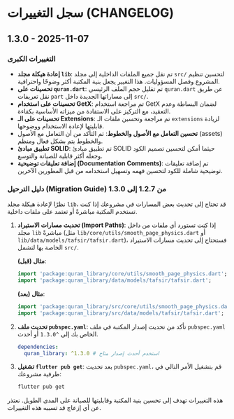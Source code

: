 # سجل التغييرات (CHANGELOG)

## 1.3.0 - 2025-11-07

### التغييرات الكبرى

*   **إعادة هيكلة مجلد `lib`**: تم نقل جميع الملفات الداخلية إلى مجلد `src/` لتحسين تنظيم المشروع وفصل المسؤوليات. هذا التغيير يجعل بنية المكتبة أكثر وضوحًا واحترافية.
*   **تحسينات على `quran.dart`**: تم تقليل حجم الملف الرئيسي `quran.dart` عن طريق نقل تعريفات `part` إلى مساراتها الجديدة داخل `src/`.
*   **تحسينات على استخدام GetX**: تم مراجعة استخدام GetX لضمان البساطة وعدم التعقيد، مع التركيز على الاستفادة من ميزاته الأساسية بكفاءة.
*   **تحسينات على الـ Extensions**: تم مراجعة وتحسين ملفات الـ `extensions` لزيادة قابليتها لإعادة الاستخدام ووضوحها.
*   **تحسين التعامل مع الأصول والخطوط**: تم التأكد من أن التعامل مع الأصول (assets) والخطوط يتم بشكل فعال ومنظم.
*   **تطبيق مبادئ SOLID**: تم تطبيق مبادئ SOLID حيثما أمكن لتحسين تصميم الكود وجعله أكثر قابلية للصيانة والتوسع.
*   **إضافة تعليقات توضيحية (Documentation Comments)**: تم إضافة تعليقات توضيحية شاملة للكود لتحسين فهمه وتسهيل استخدامه من قبل المطورين الآخرين.

### دليل الترحيل (Migration Guide) من 1.2.7 إلى 1.3.0

نظرًا لإعادة هيكلة مجلد `lib`، قد تحتاج إلى تحديث بعض المسارات في مشروعك إذا كنت تستخدم المكتبة مباشرةً أو تعتمد على ملفات داخلية.

1.  **تحديث مسارات الاستيراد (Import Paths)**:
    إذا كنت تستورد أي ملفات من داخل مجلد `lib` مباشرةً (مثل `lib/core/utils/smooth_page_physics.dart` أو `lib/data/models/tafsir/tafsir.dart`)، فستحتاج إلى تحديث مسارات الاستيراد الخاصة بها لتشمل `src/`.

    **مثال (قبل)**:
    ```dart
    import 'package:quran_library/core/utils/smooth_page_physics.dart';
    import 'package:quran_library/data/models/tafsir/tafsir.dart';
    ```

    **مثال (بعد)**:
    ```dart
    import 'package:quran_library/src/core/utils/smooth_page_physics.dart';
    import 'package:quran_library/src/data/models/tafsir/tafsir.dart';
    ```

2.  **تحديث ملف `pubspec.yaml`**: تأكد من تحديث إصدار المكتبة في ملف `pubspec.yaml` الخاص بك إلى `^1.3.0` أو أحدث.

    ```yaml
    dependencies:
      quran_library: ^1.3.0 # استخدم أحدث إصدار متاح
    ```

3.  **تشغيل `flutter pub get`**: بعد تحديث `pubspec.yaml`، قم بتشغيل الأمر التالي في طرفية مشروعك:

    ```bash
    flutter pub get
    ```

هذه التغييرات تهدف إلى تحسين بنية المكتبة وقابليتها للصيانة على المدى الطويل. نعتذر عن أي إزعاج قد تسببه هذه التغييرات.


